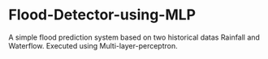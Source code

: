 # Flood-Detector-using-MLP
A simple flood prediction system based on two historical datas Rainfall and Waterflow.
Executed using Multi-layer-perceptron.
